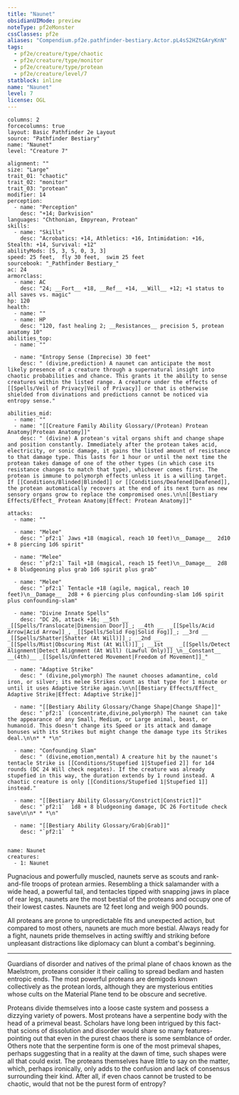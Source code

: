 ```yaml
---
title: "Naunet"
obsidianUIMode: preview
noteType: pf2eMonster
cssClasses: pf2e
aliases: "Compendium.pf2e.pathfinder-bestiary.Actor.pL4sS2HZtGAryKnN" 
tags:
  - pf2e/creature/type/chaotic
  - pf2e/creature/type/monitor
  - pf2e/creature/type/protean
  - pf2e/creature/level/7
statblock: inline
name: "Naunet"
level: 7
license: OGL
---
```


```statblock
columns: 2
forcecolumns: true
layout: Basic Pathfinder 2e Layout
source: "Pathfinder Bestiary"
name: "Naunet"
level: "Creature 7"

alignment: ""
size: "Large"
trait_01: "chaotic"
trait_02: "monitor"
trait_03: "protean"
modifier: 14
perception:
  - name: "Perception"
    desc: "+14; Darkvision"
languages: "Chthonian, Empyrean, Protean"
skills:
  - name: "Skills"
    desc: "Acrobatics: +14, Athletics: +16, Intimidation: +16, Stealth: +14, Survival: +12"
abilityMods: [5, 3, 5, 0, 3, 3]
speed: 25 feet,  fly 30 feet,  swim 25 feet
sourcebook: "_Pathfinder Bestiary_"
ac: 24
armorclass:
  - name: AC
    desc: "24; __Fort__ +18, __Ref__ +14, __Will__ +12; +1 status to all saves vs. magic"
hp: 120
health:
  - name: ""
  - name: HP
    desc: "120, fast healing 2; __Resistances__ precision 5, protean anatomy 10"
abilities_top:
  - name: ""

  - name: "Entropy Sense (Imprecise) 30 feet"
    desc: " (divine,prediction) A naunet can anticipate the most likely presence of a creature through a supernatural insight into chaotic probabilities and chance. This grants it the ability to sense creatures within the listed range. A creature under the effects of [[Spells/Veil of Privacy|Veil of Privacy]] or that is otherwise shielded from divinations and predictions cannot be noticed via entropy sense."

abilities_mid:
  - name: ""
  - name: "[[Creature Family Ability Glossary/(Protean) Protean Anatomy|Protean Anatomy]]"
    desc: " (divine) A protean's vital organs shift and change shape and position constantly. Immediately after the protean takes acid, electricity, or sonic damage, it gains the listed amount of resistance to that damage type. This lasts for 1 hour or until the next time the protean takes damage of one of the other types (in which case its resistance changes to match that type), whichever comes first. The protean is immune to polymorph effects unless it is a willing target. If [[Conditions/Blinded|Blinded]] or [[Conditions/Deafened|Deafened]], the protean automatically recovers at the end of its next turn as new sensory organs grow to replace the compromised ones.\n\n[[Bestiary Effects/Effect_ Protean Anatomy|Effect: Protean Anatomy]]"

attacks:
  - name: ""

  - name: "Melee"
    desc: "`pf2:1` Jaws +18 (magical, reach 10 feet)\n__Damage__  2d10 + 8 piercing 1d6 spirit"

  - name: "Melee"
    desc: "`pf2:1` Tail +18 (magical, reach 15 feet)\n__Damage__  2d8 + 8 bludgeoning plus grab 1d6 spirit plus grab"

  - name: "Melee"
    desc: "`pf2:1` Tentacle +18 (agile, magical, reach 10 feet)\n__Damage__  2d8 + 6 piercing plus confounding-slam 1d6 spirit plus confounding-slam"

  - name: "Divine Innate Spells"
    desc: "DC 26, attack +16; __5th __  _[[Spells/Translocate|Dimension Door]]_; __4th __  _[[Spells/Acid Arrow|Acid Arrow]]_, _[[Spells/Solid Fog|Solid Fog]]_; __3rd __  _[[Spells/Shatter|Shatter (At Will)]]_; __2nd __  _[[Spells/Mist|Obscuring Mist (At Will)]]_; __1st __  _[[Spells/Detect Alignment|Detect Alignment (At Will) (Lawful Only)]]_\n__Constant__  __(4th)__ _[[Spells/Unfettered Movement|Freedom of Movement]]_"

  - name: "Adaptive Strike"
    desc: " (divine,polymorph) The naunet chooses adamantine, cold iron, or silver; its melee Strikes count as that type for 1 minute or until it uses Adaptive Strike again.\n\n[[Bestiary Effects/Effect_ Adaptive Strike|Effect: Adaptive Strike]]"

  - name: "[[Bestiary Ability Glossary/Change Shape|Change Shape]]"
    desc: "`pf2:1` (concentrate,divine,polymorph) The naunet can take the appearance of any Small, Medium, or Large animal, beast, or humanoid. This doesn't change its Speed or its attack and damage bonuses with its Strikes but might change the damage type its Strikes deal.\n\n* * *\n"

  - name: "Confounding Slam"
    desc: " (divine,emotion,mental) A creature hit by the naunet's tentacle Strike is [[Conditions/Stupefied 1|Stupefied 2]] for 1d4 rounds (DC 24 Will check negates). If the creature was already stupefied in this way, the duration extends by 1 round instead. A chaotic creature is only [[Conditions/Stupefied 1|Stupefied 1]] instead."

  - name: "[[Bestiary Ability Glossary/Constrict|Constrict]]"
    desc: "`pf2:1`  1d8 + 8 bludgeoning damage, DC 26 Fortitude check save\n\n* * *\n"

  - name: "[[Bestiary Ability Glossary/Grab|Grab]]"
    desc: "`pf2:1`  "
 
```

```encounter-table
name: Naunet
creatures:
  - 1: Naunet
```



Pugnacious and powerfully muscled, naunets serve as scouts and rank-and-file troops of protean armies. Resembling a thick salamander with a wide head, a powerful tail, and tentacles tipped with snapping jaws in place of rear legs, naunets are the most bestial of the proteans and occupy one of their lowest castes. Naunets are 12 feet long and weigh 900 pounds.

All proteans are prone to unpredictable fits and unexpected action, but compared to most others, naunets are much more bestial. Always ready for a fight, naunets pride themselves in acting swiftly and striking before unpleasant distractions like diplomacy can blunt a combat's beginning.

* * *

Guardians of disorder and natives of the primal plane of chaos known as the Maelstrom, proteans consider it their calling to spread bedlam and hasten entropic ends. The most powerful proteans are demigods known collectively as the protean lords, although they are mysterious entities whose cults on the Material Plane tend to be obscure and secretive.

Proteans divide themselves into a loose caste system and possess a dizzying variety of powers. Most proteans have a serpentine body with the head of a primeval beast. Scholars have long been intrigued by this fact-that scions of dissolution and disorder would share so many features-pointing out that even in the purest chaos there is some semblance of order. Others note that the serpentine form is one of the most primeval shapes, perhaps suggesting that in a reality at the dawn of time, such shapes were all that could exist. The proteans themselves have little to say on the matter, which, perhaps ironically, only adds to the confusion and lack of consensus surrounding their kind. After all, if even chaos cannot be trusted to be chaotic, would that not be the purest form of entropy?
